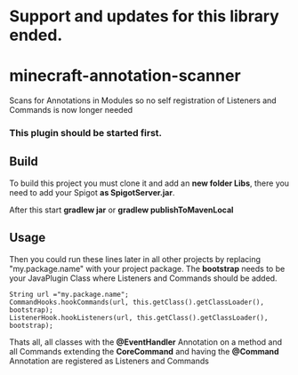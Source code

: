 # Support and updates for this library ended.
# minecraft-annotation-scanner
Scans for Annotations in Modules so no self registration of Listeners and Commands is now longer needed

### This plugin should be started first.

## Build

To build this project you must clone it and add an **new folder Libs**, 
there you need to add your Spigot **as SpigotServer.jar**.

After this start **gradlew jar** or **gradlew publishToMavenLocal**

## Usage

Then you could run these lines later in all other projects by replacing "my.package.name" with your project package. The **bootstrap** needs to be your JavaPlugin Class where Listeners and Commands should be added.
```
String url ="my.package.name";
CommandHooks.hookCommands(url, this.getClass().getClassLoader(), bootstrap);
ListenerHook.hookListeners(url, this.getClass().getClassLoader(), bootstrap);
```

Thats all, all classes with the **@EventHandler** Annotation on a method and all Commands extending the **CoreCommand** 
and having the **@Command** Annotation are registered as Listeners and Commands
